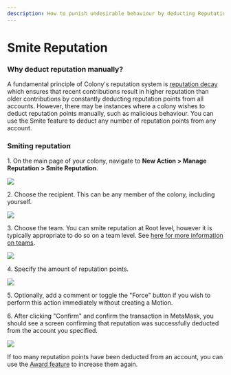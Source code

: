```yaml
---
description: How to punish undesirable behaviour by deducting Reputation points.
---
```


# Smite Reputation

### Why deduct reputation manually?

A fundamental principle of Colony's reputation system is [reputation decay](https://colony.gitbook.io/colony/key-concepts/reputation#reputation-decay) which ensures that recent contributions result in higher reputation than older contributions by constantly deducting reputation points from all accounts. However, there may be instances where a colony wishes to deduct reputation points manually, such as malicious behaviour. You can use the Smite feature to deduct any number of reputation points from any account.

### Smiting reputation

1\. On the main page of your colony, navigate to **New Action > Manage Reputation > Smite Reputation**.

![](../../assets/smite-reputation-1\_AdobeCreativeCloudExpress.gif)

2\. Choose the recipient. This can be any member of the colony, including yourself.

![](../../assets/smite-reputation-2\_AdobeCreativeCloudExpress.gif)

3\. Choose the team. You can smite reputation at Root level, however it is typically appropriate to do so on a team level. See [here for more information on teams](https://colony.gitbook.io/colony/teams/create-team).

![](../../assets/smite-reputation-3\_AdobeCreativeCloudExpress.gif)

4\. Specify the amount of reputation points.

![](../../assets/smite-reputation-4\_AdobeCreativeCloudExpress.gif)

5\. Optionally, add a comment or toggle the "Force" button if you wish to perform this action immediately without creating a Motion.

6\. After clicking "Confirm" and confirm the transaction in MetaMask, you should see a screen confirming that reputation was successfully deducted from the account you specified.

![](../../assets/smite-reputation-5\_AdobeCreativeCloudExpress.gif)

If too many reputation points have been deducted from an account, you can use the [Award feature](https://colony.gitbook.io/colony/key-concepts/reputation/award-reputation) to increase them again.
